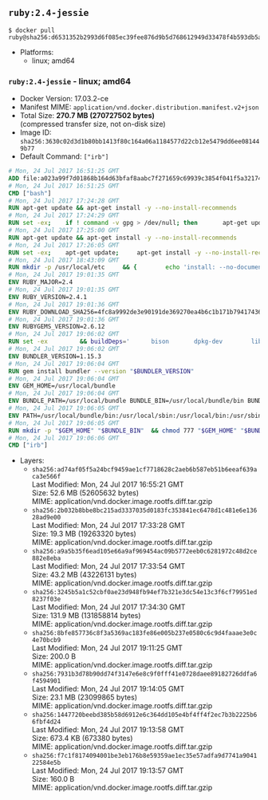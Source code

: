 ## `ruby:2.4-jessie`

```console
$ docker pull ruby@sha256:d6531352b2993d6f085ec39fee876d9b5d768612949d33478f4b593db5a8323b
```

-	Platforms:
	-	linux; amd64

### `ruby:2.4-jessie` - linux; amd64

-	Docker Version: 17.03.2-ce
-	Manifest MIME: `application/vnd.docker.distribution.manifest.v2+json`
-	Total Size: **270.7 MB (270727502 bytes)**  
	(compressed transfer size, not on-disk size)
-	Image ID: `sha256:3630c02d3d1b80bb1413f80c164a06a1184577d22cb12e5479dd6ee081449b77`
-	Default Command: `["irb"]`

```dockerfile
# Mon, 24 Jul 2017 16:51:25 GMT
ADD file:a023a99f7d01868b164d63bfaf8aabc7f271659c69939c3854f041f5a3217428 in / 
# Mon, 24 Jul 2017 16:51:25 GMT
CMD ["bash"]
# Mon, 24 Jul 2017 17:24:28 GMT
RUN apt-get update && apt-get install -y --no-install-recommends 		ca-certificates 		curl 		wget 	&& rm -rf /var/lib/apt/lists/*
# Mon, 24 Jul 2017 17:24:29 GMT
RUN set -ex; 	if ! command -v gpg > /dev/null; then 		apt-get update; 		apt-get install -y --no-install-recommends 			gnupg2 			dirmngr 		; 		rm -rf /var/lib/apt/lists/*; 	fi
# Mon, 24 Jul 2017 17:25:00 GMT
RUN apt-get update && apt-get install -y --no-install-recommends 		bzr 		git 		mercurial 		openssh-client 		subversion 				procps 	&& rm -rf /var/lib/apt/lists/*
# Mon, 24 Jul 2017 17:26:05 GMT
RUN set -ex; 	apt-get update; 	apt-get install -y --no-install-recommends 		autoconf 		automake 		bzip2 		file 		g++ 		gcc 		imagemagick 		libbz2-dev 		libc6-dev 		libcurl4-openssl-dev 		libdb-dev 		libevent-dev 		libffi-dev 		libgdbm-dev 		libgeoip-dev 		libglib2.0-dev 		libjpeg-dev 		libkrb5-dev 		liblzma-dev 		libmagickcore-dev 		libmagickwand-dev 		libncurses-dev 		libpng-dev 		libpq-dev 		libreadline-dev 		libsqlite3-dev 		libssl-dev 		libtool 		libwebp-dev 		libxml2-dev 		libxslt-dev 		libyaml-dev 		make 		patch 		xz-utils 		zlib1g-dev 				$( 			if apt-cache show 'default-libmysqlclient-dev' 2>/dev/null | grep -q '^Version:'; then 				echo 'default-libmysqlclient-dev'; 			else 				echo 'libmysqlclient-dev'; 			fi 		) 	; 	rm -rf /var/lib/apt/lists/*
# Mon, 24 Jul 2017 18:43:09 GMT
RUN mkdir -p /usr/local/etc 	&& { 		echo 'install: --no-document'; 		echo 'update: --no-document'; 	} >> /usr/local/etc/gemrc
# Mon, 24 Jul 2017 19:01:35 GMT
ENV RUBY_MAJOR=2.4
# Mon, 24 Jul 2017 19:01:35 GMT
ENV RUBY_VERSION=2.4.1
# Mon, 24 Jul 2017 19:01:36 GMT
ENV RUBY_DOWNLOAD_SHA256=4fc8a9992de3e90191de369270ea4b6c1b171b7941743614cc50822ddc1fe654
# Mon, 24 Jul 2017 19:01:36 GMT
ENV RUBYGEMS_VERSION=2.6.12
# Mon, 24 Jul 2017 19:06:02 GMT
RUN set -ex 		&& buildDeps=' 		bison 		dpkg-dev 		libgdbm-dev 		ruby 	' 	&& apt-get update 	&& apt-get install -y --no-install-recommends $buildDeps 	&& rm -rf /var/lib/apt/lists/* 		&& wget -O ruby.tar.xz "https://cache.ruby-lang.org/pub/ruby/${RUBY_MAJOR%-rc}/ruby-$RUBY_VERSION.tar.xz" 	&& echo "$RUBY_DOWNLOAD_SHA256 *ruby.tar.xz" | sha256sum -c - 		&& mkdir -p /usr/src/ruby 	&& tar -xJf ruby.tar.xz -C /usr/src/ruby --strip-components=1 	&& rm ruby.tar.xz 		&& cd /usr/src/ruby 		&& { 		echo '#define ENABLE_PATH_CHECK 0'; 		echo; 		cat file.c; 	} > file.c.new 	&& mv file.c.new file.c 		&& autoconf 	&& gnuArch="$(dpkg-architecture --query DEB_BUILD_GNU_TYPE)" 	&& ./configure 		--build="$gnuArch" 		--disable-install-doc 		--enable-shared 	&& make -j "$(nproc)" 	&& make install 		&& apt-get purge -y --auto-remove $buildDeps 	&& cd / 	&& rm -r /usr/src/ruby 		&& gem update --system "$RUBYGEMS_VERSION"
# Mon, 24 Jul 2017 19:06:02 GMT
ENV BUNDLER_VERSION=1.15.3
# Mon, 24 Jul 2017 19:06:04 GMT
RUN gem install bundler --version "$BUNDLER_VERSION"
# Mon, 24 Jul 2017 19:06:04 GMT
ENV GEM_HOME=/usr/local/bundle
# Mon, 24 Jul 2017 19:06:04 GMT
ENV BUNDLE_PATH=/usr/local/bundle BUNDLE_BIN=/usr/local/bundle/bin BUNDLE_SILENCE_ROOT_WARNING=1 BUNDLE_APP_CONFIG=/usr/local/bundle
# Mon, 24 Jul 2017 19:06:05 GMT
ENV PATH=/usr/local/bundle/bin:/usr/local/sbin:/usr/local/bin:/usr/sbin:/usr/bin:/sbin:/bin
# Mon, 24 Jul 2017 19:06:05 GMT
RUN mkdir -p "$GEM_HOME" "$BUNDLE_BIN" 	&& chmod 777 "$GEM_HOME" "$BUNDLE_BIN"
# Mon, 24 Jul 2017 19:06:06 GMT
CMD ["irb"]
```

-	Layers:
	-	`sha256:ad74af05f5a24bcf9459ae1cf7718628c2aeb6b587eb51b6eeaf639aca3e566f`  
		Last Modified: Mon, 24 Jul 2017 16:55:21 GMT  
		Size: 52.6 MB (52605632 bytes)  
		MIME: application/vnd.docker.image.rootfs.diff.tar.gzip
	-	`sha256:2b032b8bbe8bc215ad3337035d0183fc353841ec6478d1c481e6e13628ad9e00`  
		Last Modified: Mon, 24 Jul 2017 17:33:28 GMT  
		Size: 19.3 MB (19263320 bytes)  
		MIME: application/vnd.docker.image.rootfs.diff.tar.gzip
	-	`sha256:a9a5b35f6ead105e66a9af969454ac09b5772eeb0c6281972c48d2ce882e8eba`  
		Last Modified: Mon, 24 Jul 2017 17:33:54 GMT  
		Size: 43.2 MB (43226131 bytes)  
		MIME: application/vnd.docker.image.rootfs.diff.tar.gzip
	-	`sha256:3245b5a1c52cbf0ae23d948fb94ef7b321e3dc54e13c3f6cf79951ed8237f03e`  
		Last Modified: Mon, 24 Jul 2017 17:34:30 GMT  
		Size: 131.9 MB (131858814 bytes)  
		MIME: application/vnd.docker.image.rootfs.diff.tar.gzip
	-	`sha256:8bfe857736c8f3a5369ac183fe86e005b237e0580c6c9d4faaae3e0c4e70bcb9`  
		Last Modified: Mon, 24 Jul 2017 19:11:25 GMT  
		Size: 200.0 B  
		MIME: application/vnd.docker.image.rootfs.diff.tar.gzip
	-	`sha256:7931b3d78b90dd74f3147e6e8c9f0fff41e0728daee89182726ddfa6f4594901`  
		Last Modified: Mon, 24 Jul 2017 19:14:05 GMT  
		Size: 23.1 MB (23099865 bytes)  
		MIME: application/vnd.docker.image.rootfs.diff.tar.gzip
	-	`sha256:1447720beebd385b58d6912e6c364dd105e4bf4ff4f2ec7b3b2225b66fbf4d24`  
		Last Modified: Mon, 24 Jul 2017 19:13:58 GMT  
		Size: 673.4 KB (673380 bytes)  
		MIME: application/vnd.docker.image.rootfs.diff.tar.gzip
	-	`sha256:f7c1f8174094001be3eb176b8e59359ae1ec35e57adfa9d7741a904122584e5b`  
		Last Modified: Mon, 24 Jul 2017 19:13:57 GMT  
		Size: 160.0 B  
		MIME: application/vnd.docker.image.rootfs.diff.tar.gzip
